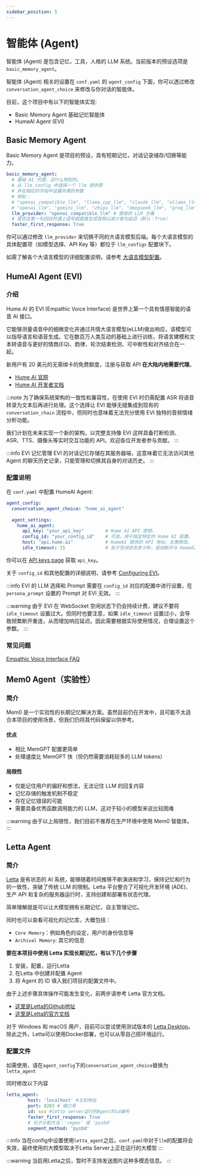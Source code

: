 ```yaml
---
sidebar_position: 5
---
```


# 智能体 (Agent)
智能体 (Agent) 是包含记忆，工具，人格的 LLM 系统。当前版本的预设选项是 `basic_memory_agent`。

智能体 (Agent) 相关的设置在 `conf.yaml` 的 `agent_config` 下面，你可以透过修改 `conversation_agent_choice` 来修改与你对话的智能体。

目前，这个项目中有以下的智能体实现:
- Basic Memory Agent 基础记忆智能体
- HumeAI Agent (EVI)

## Basic Memory Agent
Basic Memory Agent 是项目的预设，具有短期记忆，对话记录储存/切换等能力。

```yaml
basic_memory_agent:
  # 基础 AI 代理，没什么特别的。
  # 从 llm_config 中选择一个 llm 提供商
  # 并在相应的字段中设置所需的参数
  # 例如：
  # "openai_compatible_llm", "llama_cpp_llm", "claude_llm", "ollama_llm"
  # "openai_llm", "gemini_llm", "zhipu_llm", "deepseek_llm", "groq_llm"
  llm_provider: "openai_compatible_llm" # 使用的 LLM 方案
  # 是否在第一句回应时遇上逗号就直接生成音频以减少首句延迟（默认：True）
  faster_first_response: True
```

你可以通过修改 `llm_provider` 来切换不同的大语言模型后端。每个大语言模型的具体配置项（如模型选择、API Key 等）都位于 `llm_configs` 配置块下。

如需了解各个大语言模型的详细配置说明，请参考 [大语言模型配置](/docs/user-guide/backend/llm.md)。


## HumeAI Agent (EVI)

### 介绍

Hume AI 的 EVI (Empathic Voice Interface) 是世界上第一个具有情感智能的语音 AI 接口。

它能够测量语音中的细微变化并通过共情大语言模型(eLLM)做出响应，该模型可以指导语言和语音生成。它在数百万人类互动的基础上进行训练，将语言建模和文本转语音与更好的情商(EQ)、韵律、轮次结束检测、可中断性和对齐结合在一起。

新用户有 20 美元的无需绑卡的免费额度，注册与获取 API **在大陆内地需要代理**。

- [Hume AI 官网](https://www.hume.ai/)
- [Hume AI 开发者文档](https://dev.hume.ai/intro)

:::note
为了确保系统架构的一致性和兼容性，在使用 EVI 时仍需配置 ASR 将语音转录为文本后再进行处理。这个选择让 EVI 能够无缝集成到现有的 `conversation_chain` 流程中，但同时也意味着无法充分使用 EVI 独特的音频情绪分析功能。

我们计划在未来实现一个新的架构，以完整支持像 EVI 这样具备打断检测、ASR、TTS、摄像头等实时交互功能的 API。欢迎各位开发者参与贡献。
:::

:::info EVI 记忆管理
EVI 的对话记忆存储在其服务器端，这意味着它无法访问其他 Agent 的聊天历史记录，只能管理和切换其自身的对话历史。
:::


### 配置说明

在 `conf.yaml` 中配置 HumeAI Agent:

```yaml
agent_config:
  conversation_agent_choice: "hume_ai_agent"
  
  agent_settings:
    hume_ai_agent:
      api_key: "your_api_key"        # Hume AI API 密钥，
      config_id: "your_config_id"    # 可选，用于指定特定的 Hume AI 配置。
      host: "api.hume.ai"            # HumeAI 提供的 API 地址，无需修改。
      idle_timeout: 15               # 处于空闲状态多少秒，自动断开与 HumeAI 的链接。
```

你可以在 [API keys page](https://platform.hume.ai/settings/keys) 获取 `api_key`。

关于 `config_id` 和其他配置的详细说明，请参考 [Configuring EVI](https://dev.hume.ai/docs/empathic-voice-interface-evi/configuration)。

:::info
EVI 的 LLM 选择和 Prompt 需要在 `config_id` 对应的配置中进行设置，在 `persona_prompt` 设置的 Prompt 对 EVI 无效。
:::

:::warning
由于 EVI 在 WebSocket 空闲状态下仍会持续计费，建议不要将 `idle_timeout` 设置过大。但同时也要注意，如果 `idle_timeout` 设置过小，会导致频繁断开重连，从而增加响应延迟。因此需要根据实际使用情况，合理设置这个参数。
:::

### 常见问题

[Empathic Voice Interface FAQ](https://dev.hume.ai/docs/empathic-voice-interface-evi/faq)



## Mem0 Agent（实验性）

### 简介

Mem0 是一个实验性的长期记忆解决方案。虽然目前仍在开发中，且可能不太适合本项目的使用场景，但我们仍将其代码保留以供参考。

#### 优点
- 相比 MemGPT 配置更简单
- 处理速度比 MemGPT 快（但仍然需要消耗较多的 LLM tokens）

#### 局限性
- 仅能记住用户的偏好和想法，无法记住 LLM 的回复内容
- 记忆存储的触发机制不稳定
- 存在记忆错误的可能
- 需要具备优秀函数调用能力的 LLM，这对于较小的模型来说比较困难

:::warning
由于以上局限性，我们目前不推荐在生产环境中使用 Mem0 智能体。
:::


## Letta Agent

### 简介

[Letta](https://github.com/letta-ai/letta) 是有状态的 AI 系统，能够随着时间推移不断演进和学习，保持记忆和行为的一致性，突破了传统 LLM 的限制。Letta 平台整合了可视化开发环境 (ADE)、生产 API 和复杂的服务器运行时，支持创建和部署有状态代理。

简单理解就是可以让大模型拥有长期记忆，自主管理记忆。

同时也可以查看可视化的记忆库，大概包括：
- `Core Memory`：例如角色的设定，用户的身份信息等
- `Archival Memory`: 其它的信息

**要在本项目中使用 Letta 实现长期记忆，有以下几个步骤**
1. 安装，配置，运行Letta
2. 在Letta 中创建并配置 Agent
3. 将 Agent 的 ID 填入我们项目的配置文件中。

由于上述步骤具体操作可能发生变化，前两步请参考 Letta 官方文档。

- [这里是Letta的Github地址](https://github.com/letta-ai/letta)
- [这里是Letta的官方文档](https://docs.letta.com/)

对于 Windows 和 macOS 用户，目前可以尝试使用测试版本的 [Letta Desktop](https://docs.letta.com/install)。除此之外，Letta可以使用Docker部署，也可以从零自己搭环境运行。


### 配置文件
如需使用，请在`agent_config`下的`conversation_agent_choice`替换为`letta_agent`

同时修改以下内容
```yaml
letta_agent:
        host: 'localhost' #主机地址
        port: 8283 # 端口号
        id: xxx #letta server运行的Agent的id编号
        faster_first_response: True
        # 句子分割方法：'regex' 或 'pysbd'
        segment_method: 'pysbd'
```

:::info
当在config中设置使用`letta_agent`之后，`conf.yaml`中对于`llm`的配置将会失效，最终使用的大模型取决于Letta Server上正在运行的大模型
:::

:::warning
当启用Letta之后，暂时不支持发送图片这种多模态信息。
:::
